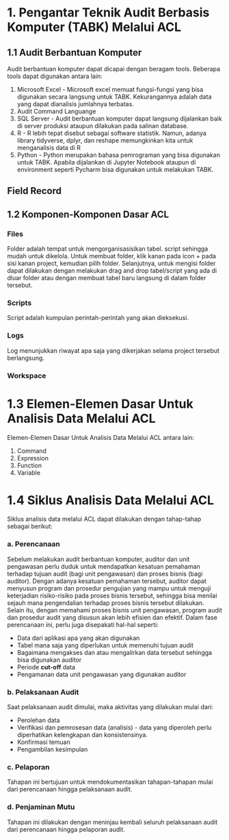 # 1. Pengantar Teknik Audit Berbasis Komputer (TABK) Melalui ACL

## 1.1 Audit Berbantuan Komputer

Audit berbantuan komputer dapat dicapai dengan beragam tools. Beberapa tools dapat digunakan antara lain:
1. Microsoft Excel - Microsoft excel memuat fungsi-fungsi yang bisa digunakan secara langsung untuk TABK. Kekurangannya adalah data yang dapat dianalisis jumlahnya terbatas.
2. Audit Command Languange
3. SQL Server - Audit berbantuan komputer dapat langsung dijalankan baik di server produksi ataupun dilakukan pada salinan database.
4. R - R lebih tepat disebut sebagai software statistik. Namun, adanya library tidyverse, dplyr, dan reshape memungkinkan kita untuk menganalisis data di R
5. Python - Python merupakan bahasa pemrograman yang bisa digunakan untuk TABK. Apabila dijalankan di Jupyter Notebook ataupun di environment seperti Pycharm bisa digunakan untuk melakukan TABK.

## Field Record

## 1.2 Komponen-Komponen Dasar ACL

### Files
Folder adalah tempat untuk mengorganisasisikan tabel. script sehingga mudah untuk dikelola.
Untuk membuat folder, klik kanan pada icon + pada sisi kanan project, kemudian pilih folder.
Selanjutnya, untuk mengisi folder dapat dilakukan dengan melakukan drag and drop tabel/script yang ada di dluar folder atau dengan membuat tabel baru langsung di dalam folder tersebut.

### Scripts
Script adalah kumpulan perintah-perintah yang akan dieksekusi.

### Logs
Log menunjukkan riwayat apa saja yang dikerjakan selama project tersebut berlangsung.

### Workspace

# 1.3 Elemen-Elemen Dasar Untuk Analisis Data Melalui ACL
Elemen-Elemen Dasar Untuk Analisis Data Melalui ACL antara lain:
1. Command
2. Expression
3. Function
4. Variable

# 1.4 Siklus Analisis Data Melalui ACL

Siklus analisis data melalui ACL dapat dilakukan dengan tahap-tahap sebagai berikut:
### a. Perencanaan
Sebelum melakukan audit berbantuan komputer, auditor dan unit pengawasan perlu duduk untuk mendapatkan kesatuan pemahaman terhadap tujuan audit (bagi unit pengawasan) dan proses bisnis (bagi auditor). Dengan adanya kesatuan pemahaman tersebut, auditor dapat menyusun program dan prosedur pengujian yang mampu untuk menguji keterjadian risiko-risiko pada proses bisnis tersebut, sehingga bisa menilai sejauh mana pengendalian terhadap proses bisnis tersebut dilakukan. Selain itu, dengan memahami proses bisnis unit pengawasan, program audit dan prosedur audit yang disusun akan lebih efisien dan efektif.
Dalam fase perencanaan ini, perlu juga disepakati hal-hal seperti:
* Data dari aplikasi apa yang akan digunakan
* Tabel mana saja yang diperlukan untuk memenuhi tujuan audit
* Bagaimana mengakses dan atau mengalirkan data tersebut sehingga bisa digunakan auditor
* Periode **cut-off** data
* Pengamanan data unit pengawasan yang digunakan auditor

### b. Pelaksanaan Audit
Saat pelaksanaan audit dimulai, maka aktivitas yang dilakukan mulai dari: 
* Perolehan data
* Verifikasi dan pemrosesan data (analisis) - data yang diperoleh perlu diperhatikan kelengkapan dan konsistensinya.
* Konfirmasi temuan
* Pengambilan kesimpulan

### c. Pelaporan
Tahapan ini bertujuan untuk mendokumentasikan tahapan-tahapan mulai dari perencanaan hingga pelaksanaan audit. 

### d. Penjaminan Mutu
Tahapan ini dilakukan dengan meninjau kembali seluruh pelaksanaan audit dari perencanaan hingga pelaporan audit.
